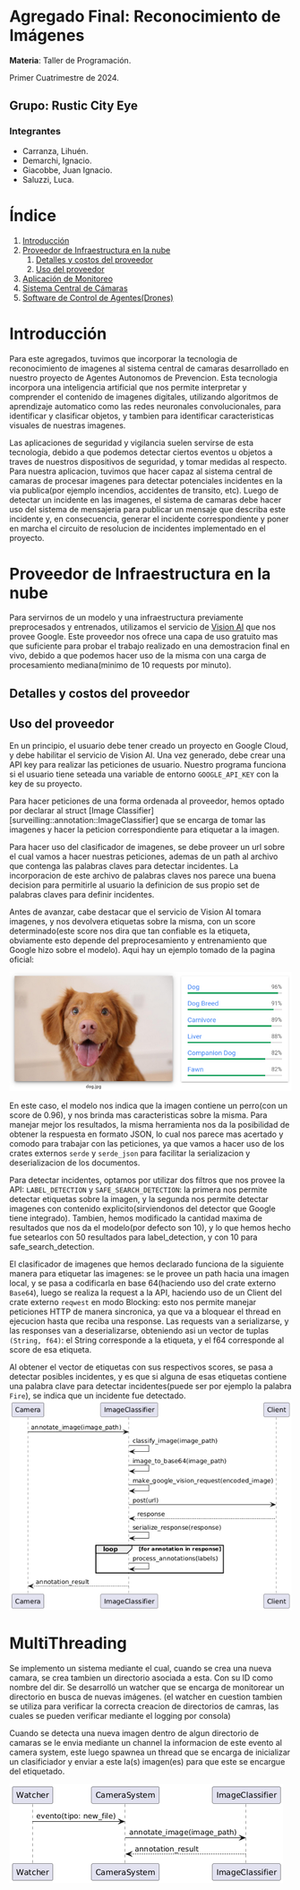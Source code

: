 # Agregado Final: Reconocimiento de Imágenes

**Materia**: Taller de Programación.

Primer Cuatrimestre de 2024.

## Grupo: Rustic City Eye

### Integrantes

- Carranza, Lihuén.
- Demarchi, Ignacio.
- Giacobbe, Juan Ignacio.
- Saluzzi, Luca.

# Índice

1. [Introducción](#introducción)
2. [Proveedor de Infraestructura en la nube](#proveedor-de-infraestructura-en-la-nube)
    1. [Detalles y costos del proveedor](##detalles-y-costos-del-proveedor)
    2. [Uso del proveedor](##uso-del-proveedor)
3. [Aplicación de Monitoreo](#aplicación-de-monitoreo)
4. [Sistema Central de Cámaras](#sistema-central-de-cámaras)
5. [Software de Control de Agentes(Drones)](#software-de-control-de-agentesdrones)


# Introducción

Para este agregados, tuvimos que incorporar la tecnologia de reconocimiento de imagenes al sistema central de camaras desarrollado en nuestro proyecto de Agentes 
Autonomos de Prevencion. Esta tecnologia incorpora una inteligencia artificial que nos permite interpretar y comprender el contenido de imagenes digitales, utilizando algoritmos de aprendizaje automatico como las redes neuronales convolucionales, para identificar y clasificar objetos, y tambien para identificar caracteristicas visuales de nuestras imagenes.

Las aplicaciones de seguridad y vigilancia suelen servirse de esta tecnologia, debido a que podemos detectar ciertos eventos u objetos a traves de nuestros dispositivos de seguridad, y tomar medidas al respecto. Para nuestra aplicacion, tuvimos que hacer capaz al sistema central de camaras de procesar imagenes para detectar potenciales incidentes en la via publica(por ejemplo incendios, accidentes de transito, etc). Luego de detectar un incidente en las imagenes, el sistema de camaras debe hacer uso del sistema de mensajeria para publicar un mensaje que describa este incidente y, en consecuencia, generar el incidente correspondiente y poner en marcha el circuito de resolucion de incidentes implementado en el proyecto. 


# Proveedor de Infraestructura en la nube

Para servirnos de un modelo y una infraestructura previamente preprocesados y entrenados, utilizamos el servicio de [Vision AI](https://cloud.google.com/vision?hl=es_419) que nos provee Google. Este proveedor nos ofrece una capa de uso gratuito mas que suficiente para probar el trabajo realizado en una demostracion final en vivo, debido a que podemos hacer uso de la misma con una carga de procesamiento mediana(minimo de 10 requests por minuto).

## Detalles y costos del proveedor

## Uso del proveedor

En un principio, el usuario debe tener creado un proyecto en Google Cloud, y debe habilitar el servicio de Vision AI. Una vez generado, debe crear una API key para realizar las peticiones de usuario. Nuestro programa funciona si el usuario tiene seteada una variable de entorno `GOOGLE_API_KEY` con la key de su proyecto.

Para hacer peticiones de una forma ordenada al proveedor, hemos optado por declarar al struct [Image Classifier][surveilling::annotation::ImageClassifier] que se encarga de tomar las imagenes y hacer la peticion correspondiente para etiquetar a la imagen.

Para hacer uso del clasificador de imagenes, se debe proveer un url sobre el cual vamos a hacer nuestras peticiones, ademas de un path al archivo que contenga las palabras claves para detectar incidentes. La incorporacion de este archivo de palabras claves nos parece una buena decision para permitirle al usuario la definicion de sus propio set de palabras claves para definir incidentes.

Antes de avanzar, cabe destacar que el servicio de Vision AI tomara imagenes, y nos devolvera etiquetas sobre la misma, con un score determinado(este score nos dira que tan confiable es la etiqueta, obviamente esto depende del preprocesamiento y entrenamiento que Google hizo sobre el modelo). Aqui hay un ejemplo tomado de la pagina oficial:

![dog_result](./img/dog_result.png)

En este caso, el modelo nos indica que la imagen contiene un perro(con un score de 0.96), y nos brinda mas caracteristicas sobre la misma. Para manejar mejor los resultados, la misma herramienta nos da la posibilidad de obtener la respuesta en formato JSON, lo cual nos parece mas acertado y comodo para trabajar con las peticiones, ya que vamos a hacer uso de los crates externos `serde` y `serde_json` para facilitar la serializacion y deserializacion de los documentos.

Para detectar incidentes, optamos por utilizar dos filtros que nos provee la API: `LABEL_DETECTION` y `SAFE_SEARCH_DETECTION`: la primera nos permite detectar etiquetas sobre la imagen, y la segunda nos permite detectar imagenes con contenido explicito(sirviendonos del detector que Google tiene integrado). Tambien, hemos modificado la cantidad maxima de resultados que nos da el modelo(por defecto son 10), y lo que hemos hecho fue setearlos con 50 resultados para label_detection, y con 10 para safe_search_detection.

El clasificador de imagenes que hemos declarado funciona de la siguiente manera para etiquetar las imagenes: se le provee un path hacia una imagen local, y se pasa a codificarla en base 64(haciendo uso del crate externo `Base64`), luego se realiza la request a la API, haciendo uso de un Client del crate externo `reqwest` en modo Blocking: esto nos permite manejar peticiones HTTP de manera sincronica, ya que va a bloquear el thread en ejecucion hasta que reciba una response. Las requests van a serializarse, y las responses van a deserializarse, obteniendo asi un vector de tuplas `(String, f64)`: el String corresponde a la etiqueta, y el f64 corresponde al score de esa etiqueta.

Al obtener el vector de etiquetas con sus respectivos scores, se pasa a detectar posibles incidentes, y es que si alguna de esas etiquetas contiene una palabra clave para detectar incidentes(puede ser por ejemplo la palabra `Fire`), se indica que un incidente fue detectado.  
![alt text](image.png)

# MultiThreading
Se implemento un sistema mediante el cual, cuando se crea una nueva camara, se crea tambien un directorio asociada a esta. Con su ID como nombre del dir. Se desarrolló un watcher que se encarga de monitorear un directorio en busca de nuevas imágenes. (el watcher en cuestion tambien se utiliza para verificar la correcta creacion de directorios de camras, las cuales se pueden verificar mediante el logging por consola)

Cuando se detecta una nueva imagen dentro de algun directorio de camaras se le envia mediante un channel la informacion de este evento al camera system, este luego spawnea un thread que se encarga de inicializar un clasificiador y enviar a este la(s) imagen(es) para que este se encargue del etiquetado. 

![alt text](image-1.png)
